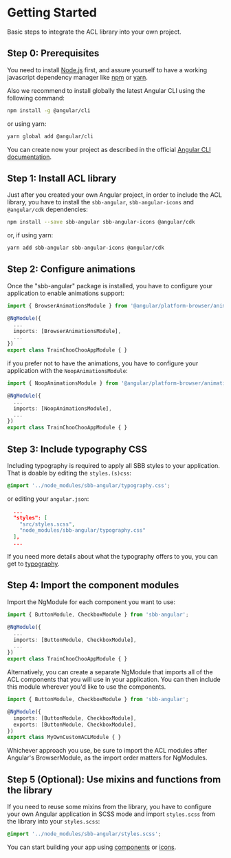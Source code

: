   
# Getting Started

Basic steps to integrate the ACL library into your own project.  

## Step 0: Prerequisites

You need to install [Node.js](https://nodejs.org/it/)  first, and assure yourself to have a working javascript dependency manager like [npm](https://www.npmjs.com/) or [yarn](https://yarnpkg.com/lang/en/).

Also we recommend to install globally the latest Angular CLI using the following command:

```sh
npm install -g @angular/cli
```

or using yarn:

```sh
yarn global add @angular/cli
```

You can create now your project as described in the official [Angular CLI documentation](https://cli.angular.io/).

## Step 1: Install ACL library

Just after you created your own Angular project, in order to include the ACL library, you have to install the ```sbb-angular```, ```sbb-angular-icons``` and ```@angular/cdk``` dependencies:

```sh
npm install --save sbb-angular sbb-angular-icons @angular/cdk
```

or, if using yarn:

```sh
yarn add sbb-angular sbb-angular-icons @angular/cdk
```

## Step 2: Configure animations

Once the "sbb-angular" package is installed, you have to configure your application to enable animations support:

```ts
import { BrowserAnimationsModule } from '@angular/platform-browser/animations';

@NgModule({
  ...
  imports: [BrowserAnimationsModule],
  ...
})
export class TrainChooChooAppModule { }
```

if you prefer not to have the animations, you have to configure your application with the ```NoopAnimationsModule```:

```ts
import { NoopAnimationsModule } from '@angular/platform-browser/animations';

@NgModule({
  ...
  imports: [NoopAnimationsModule],
  ...
})
export class TrainChooChooAppModule { }
```

## Step 3: Include typography CSS

Including typography is required to apply all SBB styles to your application. That is doable by editing the ```styles.(s)css```:

```css
@import '../node_modules/sbb-angular/typography.css';
```

or editing your ```angular.json```:

```json
  ...
  "styles": [
    "src/styles.scss",
    "node_modules/sbb-angular/typography.css"
  ],
  ...
```

If you need more details about what the typography offers to you, you can get to [typography](./typography).

## Step 4: Import the component modules

Import the NgModule for each component you want to use:

```ts
import { ButtonModule, CheckboxModule } from 'sbb-angular';

@NgModule({
  ...
  imports: [ButtonModule, CheckboxModule],
  ...
})
export class TrainChooChooAppModule { }
```

Alternatively, you can create a separate NgModule that imports all of the ACL components that you will use in your application. You can then include this module wherever you'd like to use the components.

```ts
import { ButtonModule, CheckboxModule } from 'sbb-angular';

@NgModule({
  imports: [ButtonModule, CheckboxModule],
  exports: [ButtonModule, CheckboxModule],
})
export class MyOwnCustomACLModule { }
```

Whichever approach you use, be sure to import the ACL modules after Angular's BrowserModule, as the import order matters for NgModules.

## Step 5 (Optional): Use mixins and functions from the library

If you need to reuse some mixins from the library, you have to configure your own Angular application in SCSS mode and import ```styles.scss``` from the library into your ```styles.scss```:

```scss
@import '../node_modules/sbb-angular/styles.scss';
```

You can start building your app using [components](./components-list) or [icons](./icons-list).